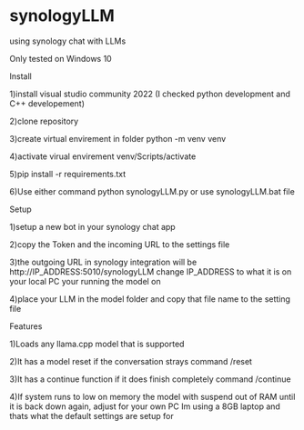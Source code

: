 # synologyLLM
using synology chat with LLMs

Only tested on Windows 10

Install
  
  1)install visual studio community 2022 (I checked python development and C++ developement)
  
  2)clone repository
  
  3)create virtual envirement in folder    python -m venv venv
  
  4)activate virual envirement             venv/Scripts/activate
 
  5)pip install -r requirements.txt
  
  6)Use either command python synologyLLM.py or use synologyLLM.bat file

Setup

  1)setup a new bot in your synology chat app
  
  2)copy the Token and the incoming URL to the settings file
  
  3)the outgoing URL in synology integration will be http://IP_ADDRESS:5010/synologyLLM change IP_ADDRESS to what it is on your local PC your running the model on
  
  4)place your LLM in the model folder and copy that file name to the setting file


Features
  
  1)Loads any llama.cpp model that is supported
  
  2)It has a model reset if the conversation strays command    /reset
  
  3)It has a continue function if it does finish completely command    /continue 
  
  4)If system runs to low on memory the model with suspend out of RAM until it is back down again, adjust for your own PC Im using a 8GB laptop and thats what the default settings are setup for
  
